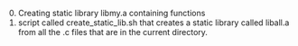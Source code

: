 0. Creating static library libmy.a containing functions
1.  script called create_static_lib.sh that creates a static library called liball.a from all the .c files that are in the current directory. 
